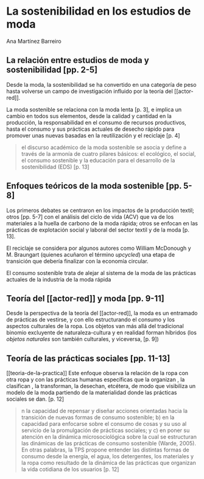 # La sostenibilidad en los estudios de moda
Ana Martínez Barreiro


## La relación entre estudios de moda y sostenibilidad [pp. 2-5]

Desde la moda, la sostenibilidad se ha convertido en una categoría de peso hasta volverse un campo de investigación influido por la teoría del [[actor-red]].

La moda sostenible se relaciona con la moda lenta [p. 3], e implica un cambio en todos sus elementos, desde la calidad y cantidad en la producción, la responsabilidad en el consumo de recursos productivos, hasta el consumo y sus prácticas actuales de desecho rápido para promover unas nuevas basadas en la reutilización y el reciclaje [p. 4]

>el discurso académico de la moda sostenible se asocia y define a través de la armonía de cuatro pilares básicos: el ecológico, el social, el consumo sostenible y la educación para el desarrollo de la sostenibilidad (EDS) [p. 13]

## Enfoques teóricos de la moda sostenible [pp. 5-8]

Los primeros debates se centraron en los impactos de la producción textil; otros [pp. 5-7] con el análisis del ciclo de vida (ACV) que va de los materiales a la huella de carbono de la moda rápida; otros se enfocan en las prácticas de explotación social y laboral del sector textil y de la moda [p. 13].

El reciclaje se considera por algunos autores como William McDonough y M. Braungart (quienes acuñaron el término *upcycled*) una etapa de transición que debería finalizar con la economía circular.

El consumo sostenible trata de alejar al sistema de la moda de las prácticas actuales de la industria de la moda rápida

## Teoría del [[actor-red]] y moda [pp. 9-11]

Desde la perspectiva de la teoría del [[actor-red]], la moda es un entramado de prácticas de vestirse, y con ello estructurando el consumo y los aspectos culturales de la ropa. Los objetos van más allá del tradicional binomio excluyente de naturaleza-cultura y en realidad forman híbridos (los *objetos naturales* son también culturales, y viceversa, [p. 9])

## Teoría de las prácticas sociales [pp. 11-13]

[[teoria-de-la-practica]] Este enfoque observa la relación de la ropa con otra ropa y con las prácticas humanas específicas que la organizan , la clasifican , la transforman, la desechan, etcétera, de modo que visibiliza un modelo de la moda partiendo de la materialidad donde las prácticas sociales se dan. [p. 12]

>n la capacidad de repensar y diseñar acciones orientadas hacia la transición de nuevas formas de consumo sostenible; b) en la capacidad para enfocarse sobre el consumo de cosas y su uso al servicio de la promulgación de prácticas sociales; y c) en poner su atención en la dinámica microsociológica sobre la cual se estructuran las dinámicas de las prácticas de consumo sostenible (Warde, 2005). En otras palabras, la TPS propone entender las distintas formas de consumo desde la energía, el agua, los detergentes, los materiales y la ropa como resultado de la dinámica de las prácticas que organizan la vida cotidiana de los usuarios [p. 12]

